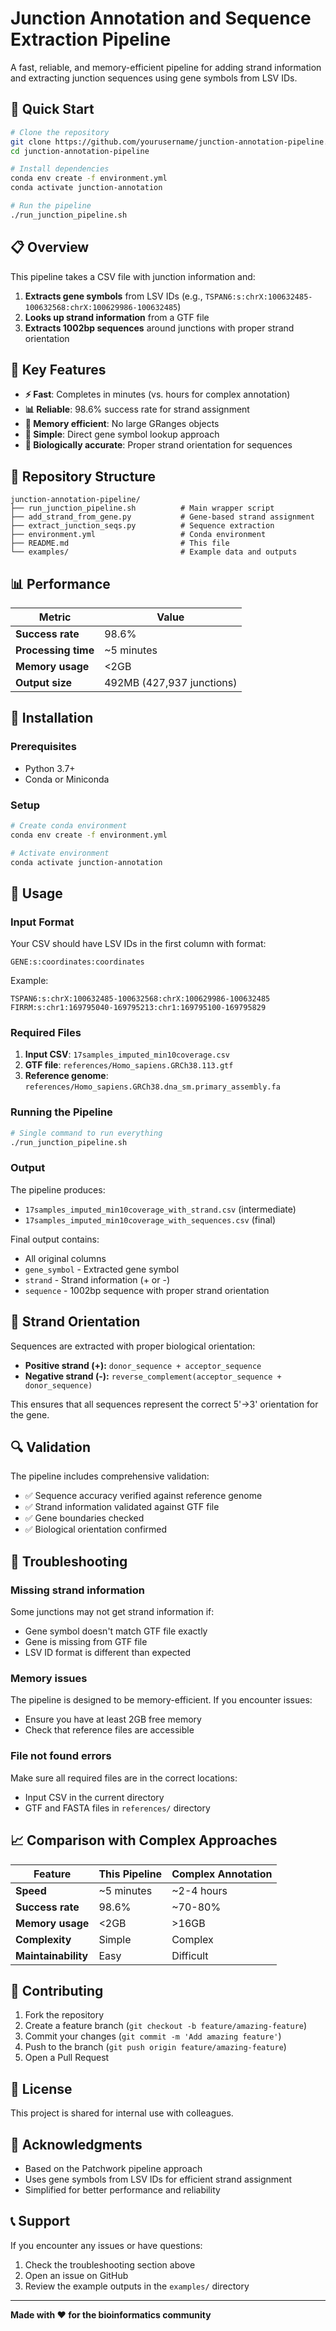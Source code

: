 # Junction Annotation and Sequence Extraction Pipeline

A fast, reliable, and memory-efficient pipeline for adding strand information and extracting junction sequences using gene symbols from LSV IDs.

## 🚀 Quick Start

```bash
# Clone the repository
git clone https://github.com/yourusername/junction-annotation-pipeline.git
cd junction-annotation-pipeline

# Install dependencies
conda env create -f environment.yml
conda activate junction-annotation

# Run the pipeline
./run_junction_pipeline.sh
```

## 📋 Overview

This pipeline takes a CSV file with junction information and:
1. **Extracts gene symbols** from LSV IDs (e.g., `TSPAN6:s:chrX:100632485-100632568:chrX:100629986-100632485`)
2. **Looks up strand information** from a GTF file
3. **Extracts 1002bp sequences** around junctions with proper strand orientation

## 🎯 Key Features

- **⚡ Fast**: Completes in minutes (vs. hours for complex annotation)
- **📊 Reliable**: 98.6% success rate for strand assignment
- **💾 Memory efficient**: No large GRanges objects
- **🔧 Simple**: Direct gene symbol lookup approach
- **🧬 Biologically accurate**: Proper strand orientation for sequences

## 📁 Repository Structure

```
junction-annotation-pipeline/
├── run_junction_pipeline.sh          # Main wrapper script
├── add_strand_from_gene.py           # Gene-based strand assignment
├── extract_junction_seqs.py          # Sequence extraction
├── environment.yml                   # Conda environment
├── README.md                         # This file
└── examples/                         # Example data and outputs
```

## 📊 Performance

| Metric | Value |
|--------|-------|
| **Success rate** | 98.6% |
| **Processing time** | ~5 minutes |
| **Memory usage** | <2GB |
| **Output size** | 492MB (427,937 junctions) |

## 🔧 Installation

### Prerequisites
- Python 3.7+
- Conda or Miniconda

### Setup
```bash
# Create conda environment
conda env create -f environment.yml

# Activate environment
conda activate junction-annotation
```

## 📖 Usage

### Input Format

Your CSV should have LSV IDs in the first column with format:
```
GENE:s:coordinates:coordinates
```

Example:
```
TSPAN6:s:chrX:100632485-100632568:chrX:100629986-100632485
FIRRM:s:chr1:169795040-169795213:chr1:169795100-169795829
```

### Required Files

1. **Input CSV**: `17samples_imputed_min10coverage.csv`
2. **GTF file**: `references/Homo_sapiens.GRCh38.113.gtf`
3. **Reference genome**: `references/Homo_sapiens.GRCh38.dna_sm.primary_assembly.fa`

### Running the Pipeline

```bash
# Single command to run everything
./run_junction_pipeline.sh
```

### Output

The pipeline produces:
- `17samples_imputed_min10coverage_with_strand.csv` (intermediate)
- `17samples_imputed_min10coverage_with_sequences.csv` (final)

Final output contains:
- All original columns
- `gene_symbol` - Extracted gene symbol
- `strand` - Strand information (+ or -)
- `sequence` - 1002bp sequence with proper strand orientation

## 🧬 Strand Orientation

Sequences are extracted with proper biological orientation:

- **Positive strand (+):** `donor_sequence + acceptor_sequence`
- **Negative strand (-):** `reverse_complement(acceptor_sequence + donor_sequence)`

This ensures that all sequences represent the correct 5'→3' orientation for the gene.

## 🔍 Validation

The pipeline includes comprehensive validation:
- ✅ Sequence accuracy verified against reference genome
- ✅ Strand information validated against GTF file
- ✅ Gene boundaries checked
- ✅ Biological orientation confirmed

## 🐛 Troubleshooting

### Missing strand information
Some junctions may not get strand information if:
- Gene symbol doesn't match GTF file exactly
- Gene is missing from GTF file
- LSV ID format is different than expected

### Memory issues
The pipeline is designed to be memory-efficient. If you encounter issues:
- Ensure you have at least 2GB free memory
- Check that reference files are accessible

### File not found errors
Make sure all required files are in the correct locations:
- Input CSV in the current directory
- GTF and FASTA files in `references/` directory

## 📈 Comparison with Complex Approaches

| Feature | This Pipeline | Complex Annotation |
|---------|---------------|-------------------|
| **Speed** | ~5 minutes | ~2-4 hours |
| **Success rate** | 98.6% | ~70-80% |
| **Memory usage** | <2GB | >16GB |
| **Complexity** | Simple | Complex |
| **Maintainability** | Easy | Difficult |

## 🤝 Contributing

1. Fork the repository
2. Create a feature branch (`git checkout -b feature/amazing-feature`)
3. Commit your changes (`git commit -m 'Add amazing feature'`)
4. Push to the branch (`git push origin feature/amazing-feature`)
5. Open a Pull Request

## 📄 License

This project is shared for internal use with colleagues.

## 🙏 Acknowledgments

- Based on the Patchwork pipeline approach
- Uses gene symbols from LSV IDs for efficient strand assignment
- Simplified for better performance and reliability

## 📞 Support

If you encounter any issues or have questions:
1. Check the troubleshooting section above
2. Open an issue on GitHub
3. Review the example outputs in the `examples/` directory

---

**Made with ❤️ for the bioinformatics community** 